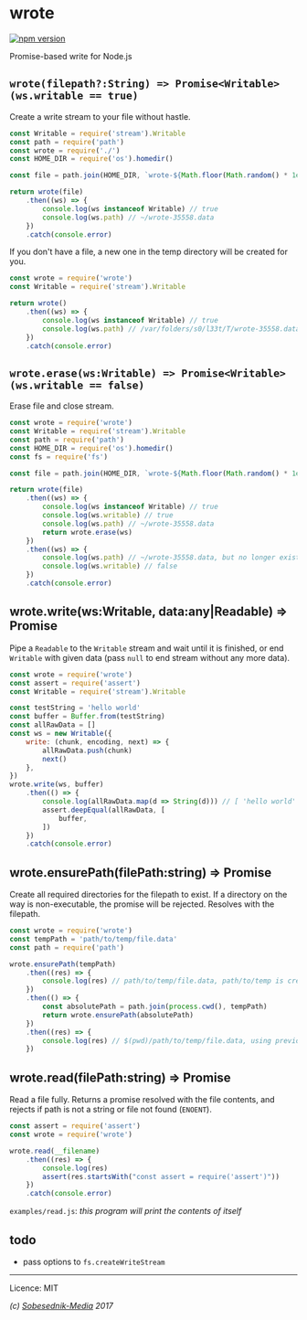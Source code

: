 # wrote

[![npm version](https://badge.fury.io/js/wrote.svg)](https://badge.fury.io/js/wrote)

Promise-based write for Node.js

## `wrote(filepath?:String) => Promise<Writable> (ws.writable == true)`

Create a write stream to your file without hastle.

```js
const Writable = require('stream').Writable
const path = require('path')
const wrote = require('./')
const HOME_DIR = require('os').homedir()

const file = path.join(HOME_DIR, `wrote-${Math.floor(Math.random() * 1e5)}.data`)

return wrote(file)
    .then((ws) => {
        console.log(ws instanceof Writable) // true
        console.log(ws.path) // ~/wrote-35558.data
    })
    .catch(console.error)

```

If you don't have a  file, a new one in the temp directory will be created for you.

```js
const wrote = require('wrote')
const Writable = require('stream').Writable

return wrote()
    .then((ws) => {
        console.log(ws instanceof Writable) // true
        console.log(ws.path) // /var/folders/s0/l33t/T/wrote-35558.data
    })
    .catch(console.error)
```

## `wrote.erase(ws:Writable) => Promise<Writable> (ws.writable == false)`

Erase file and close stream.

```js
const wrote = require('wrote')
const Writable = require('stream').Writable
const path = require('path')
const HOME_DIR = require('os').homedir()
const fs = require('fs')

const file = path.join(HOME_DIR, `wrote-${Math.floor(Math.random() * 1e5)}.data`)

return wrote(file)
    .then((ws) => {
        console.log(ws instanceof Writable) // true
        console.log(ws.writable) // true
        console.log(ws.path) // ~/wrote-35558.data
        return wrote.erase(ws)
    })
    .then((ws) => {
        console.log(ws.path) // ~/wrote-35558.data, but no longer exists
        console.log(ws.writable) // false
    })
    .catch(console.error)
```

## wrote.write(ws:Writable, data:any|Readable) => Promise<Writable>

Pipe a `Readable` to the `Writable` stream and wait until it is finished, or end `Writable` with
given data (pass `null` to end stream without any more data).

```js
const wrote = require('wrote')
const assert = require('assert')
const Writable = require('stream').Writable

const testString = 'hello world'
const buffer = Buffer.from(testString)
const allRawData = []
const ws = new Writable({
    write: (chunk, encoding, next) => {
        allRawData.push(chunk)
        next()
    },
})
wrote.write(ws, buffer)
    .then(() => {
        console.log(allRawData.map(d => String(d))) // [ 'hello world' ]
        assert.deepEqual(allRawData, [
            buffer,
        ])
    })
    .catch(console.error)
```

## wrote.ensurePath(filePath:string) => Promise<string>

Create all required directories for the filepath to exist. If a directory on the way is
non-executable, the promise will be rejected. Resolves with the filepath.

```js
const wrote = require('wrote')
const tempPath = 'path/to/temp/file.data'
const path = require('path')

wrote.ensurePath(tempPath)
    .then((res) => {
        console.log(res) // path/to/temp/file.data, path/to/temp is created in your cwd
    })
    .then(() => {
        const absolutePath = path.join(process.cwd(), tempPath)
        return wrote.ensurePath(absolutePath)
    })
    .then((res) => {
        console.log(res) // $(pwd)/path/to/temp/file.data, using previously created path
    })
```

## wrote.read(filePath:string) => Promise<string>

Read a file fully. Returns a promise resolved with the file contents, and
rejects if path is not a string or file not found (`ENOENT`).

```js
const assert = require('assert')
const wrote = require('wrote')

wrote.read(__filename)
    .then((res) => {
        console.log(res)
        assert(res.startsWith("const assert = require('assert')"))
    })
    .catch(console.error)
```

`examples/read.js`: _this program will print the contents of itself_

## todo

- pass options to `fs.createWriteStream`

---

Licence: MIT

*(c) [Sobesednik-Media](https://sobesednik.media) 2017*
